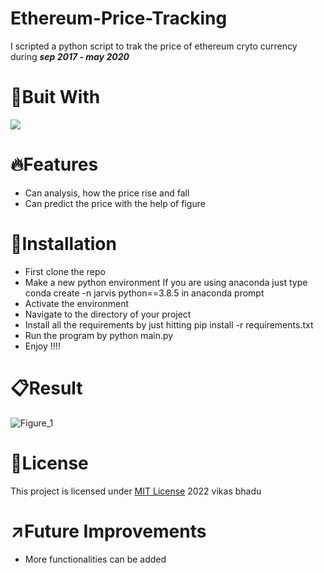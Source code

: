 # Ethereum-Price-Tracking
I scripted a python script to trak the price of ethereum cryto currency during **_sep 2017 - may 2020_**

# :hammer:Buit With
<img src="https://img.shields.io/badge/Python-FFD43B?style=for-the-badge&logo=python&logoColor=blue">

# :fire:Features
* Can analysis, how the price rise and fall
* Can predict the price with the help of figure

# :pushpin:Installation
* First clone the repo
* Make a new python environment If you are using anaconda just type conda create -n jarvis python==3.8.5 in anaconda prompt
* Activate the environment
* Navigate to the directory of your project
* Install all the requirements by just hitting pip install -r requirements.txt
* Run the program by python main.py
* Enjoy !!!!

# :clipboard:Result
![Figure_1](https://user-images.githubusercontent.com/98146902/177006083-070eaa56-df4e-4b1c-b2d2-1694fa46673d.png)

# :name_badge:License 
This project is licensed under [MIT License](https://github.com/beingvikasbhadu/Duration-of-a-YouTube-PlayList/blob/master/LICENSE) 2022 vikas bhadu

# :arrow_upper_right:Future Improvements
* More functionalities can be added
